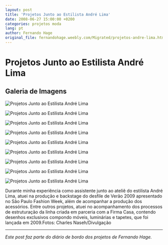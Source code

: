 ```yaml
---
layout: post
title: 'Projetos Junto ao Estilista André Lima'
date: 2008-06-27 15:00:00 +0200
categories: projetos moda
lang: pt
author: Fernando Hage
original_file: fernandohage.weebly.com/Migrated/projetos-andre-lima.html
---
```


# Projetos Junto ao Estilista André Lima

## Galeria de Imagens

![Projetos Junto ao Estilista André Lima](/assets/images/projetos-junto-ao-estilista-andre-lima-01.jpg)

![Projetos Junto ao Estilista André Lima](/assets/images/projetos-junto-ao-estilista-andre-lima-02.jpg)

![Projetos Junto ao Estilista André Lima](/assets/images/projetos-junto-ao-estilista-andre-lima-03.jpg)

![Projetos Junto ao Estilista André Lima](/assets/images/projetos-junto-ao-estilista-andre-lima-04.jpg)

![Projetos Junto ao Estilista André Lima](/assets/images/projetos-junto-ao-estilista-andre-lima-05.jpg)

![Projetos Junto ao Estilista André Lima](/assets/images/projetos-junto-ao-estilista-andre-lima-06.jpg)

![Projetos Junto ao Estilista André Lima](/assets/images/projetos-junto-ao-estilista-andre-lima-07.jpg)

![Projetos Junto ao Estilista André Lima](/assets/images/projetos-junto-ao-estilista-andre-lima-08.jpg)

![Projetos Junto ao Estilista André Lima](/assets/images/projetos-junto-ao-estilista-andre-lima-09.jpg)

Durante minha experiência como assistente junto ao ateliê do estilista André Lima, atuei na produção e backstage do desfile de Verão 2009 apresentado no São Paulo Fashion Week, além de acompanhar a produção dos acessórios. Entre outros projetos, atuei no acompanhamento dos processos de estruturação da linha criada em parceria com a Firma Casa, contendo desenhos exclusivos compondo móveis, luminárias e tapetes, que foi lançada em 2009.Fotos: Charles Naseh/Divulgação

---

*Este post faz parte do diário de bordo dos projetos de Fernando Hage.*